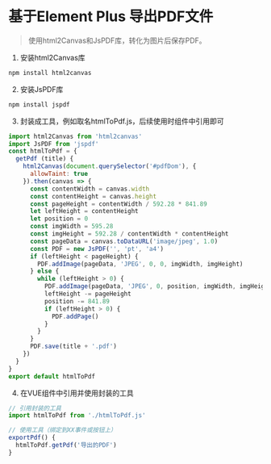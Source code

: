 <!--
 * @Author: ellison13tj@gmail.com
 * @Date: 2022-12-14 11:55:04
 * @LastEditTime: 2022-12-14 12:12:42
 * @LastEditors: ellison13tj@gmail.com
 * @FilePath: /docs/vue3plugin/element-plus-for-export-pdf.md
 * @Description: 
-->
# 基于Element Plus 导出PDF文件
  
> 使用html2Canvas和JsPDF库，转化为图片后保存PDF。
  
1. 安装html2Canvas库
```bash
npm install html2canvas
```
  
2. 安装JsPDF库
```bash
npm install jspdf
```
  
3. 封装成工具，例如取名htmlToPdf.js，后续使用时组件中引用即可
```javascript
import html2Canvas from 'html2canvas'
import JsPDF from 'jspdf'
const htmlToPdf = {
  getPdf (title) {
    html2Canvas(document.querySelector('#pdfDom'), {
      allowTaint: true
    }).then(canvas => {
      const contentWidth = canvas.width
      const contentHeight = canvas.height
      const pageHeight = contentWidth / 592.28 * 841.89
      let leftHeight = contentHeight
      let position = 0
      const imgWidth = 595.28
      const imgHeight = 592.28 / contentWidth * contentHeight
      const pageData = canvas.toDataURL('image/jpeg', 1.0)
      const PDF = new JsPDF('', 'pt', 'a4')
      if (leftHeight < pageHeight) {
        PDF.addImage(pageData, 'JPEG', 0, 0, imgWidth, imgHeight)
      } else {
        while (leftHeight > 0) {
          PDF.addImage(pageData, 'JPEG', 0, position, imgWidth, imgHeight)
          leftHeight -= pageHeight
          position -= 841.89
          if (leftHeight > 0) {
            PDF.addPage()
          }
        }
      }
      PDF.save(title + '.pdf')
    })
  }
}
export default htmlToPdf
```

4. 在VUE组件中引用并使用封装的工具
```javascript
// 引用封装的工具
import htmlToPdf from './htmlToPdf.js'

// 使用工具（绑定到XX事件或按钮上）
exportPdf() {
  htmlToPdf.getPdf('导出的PDF')
}
```


